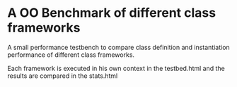 A OO Benchmark of different class frameworks
============================================

A small performance testbench to compare class definition and instantiation 
performance of different class frameworks.

Each framework is executed in his own context in the testbed.html and the 
results are compared in the stats.html